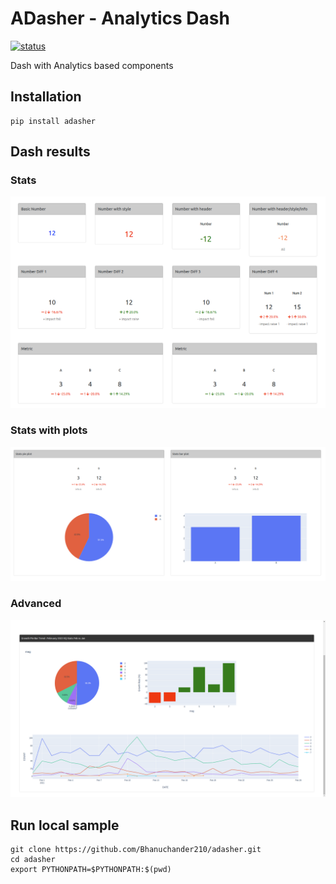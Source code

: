 # ADasher - Analytics Dash

[![status](https://api.travis-ci.com/bhanuchander210/adasher.png)](https://travis-ci.com/github/Bhanuchander210/adasher)

Dash with Analytics based components

## Installation

```
pip install adasher
```

## Dash results

### Stats
![adasher_stats](https://raw.githubusercontent.com/Bhanuchander210/adasher/main/data/adasher_stats.png)


### Stats with plots
![adasher_stats_plots](https://raw.githubusercontent.com/Bhanuchander210/adasher/main/data/adsher_stats_plot.png)


### Advanced

![auto_analytics](https://raw.githubusercontent.com/Bhanuchander210/adasher/main/data/auto_analytics.png)


## Run local sample

```
git clone https://github.com/Bhanuchander210/adasher.git
cd adasher
export PYTHONPATH=$PYTHONPATH:$(pwd)
```